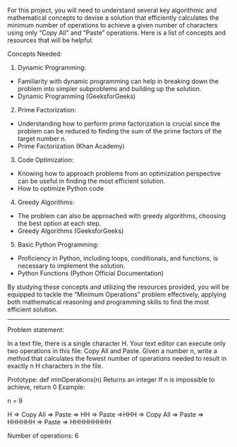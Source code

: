 For this project, you will need to understand several key algorithmic and mathematical concepts to devise a solution that efficiently calculates the minimum number of operations to achieve a given number of characters using only “Copy All” and “Paste” operations. Here is a list of concepts and resources that will be helpful:

Concepts Needed:
1. Dynamic Programming:

- Familiarity with dynamic programming can help in breaking down the problem into simpler subproblems and building up the solution.
- Dynamic Programming (GeeksforGeeks)

2. Prime Factorization:

- Understanding how to perform prime factorization is crucial since the problem can be reduced to finding the sum of the prime factors of the target number n.
- Prime Factorization (Khan Academy)

3. Code Optimization:

- Knowing how to approach problems from an optimization perspective can be useful in finding the most efficient solution.
- How to optimize Python code

4. Greedy Algorithms:

- The problem can also be approached with greedy algorithms, choosing the best option at each step.
- Greedy Algorithms (GeeksforGeeks)

5. Basic Python Programming:

- Proficiency in Python, including loops, conditionals, and functions, is necessary to implement the solution.
- Python Functions (Python Official Documentation)

By studying these concepts and utilizing the resources provided, you will be equipped to tackle the “Minimum Operations” problem effectively, applying both mathematical reasoning and programming skills to find the most efficient solution.

---

Problem statement:

In a text file, there is a single character H. Your text editor can execute only two operations in this file: Copy All and Paste. Given a number n, write a method that calculates the fewest number of operations needed to result in exactly n H characters in the file.

Prototype: def minOperations(n)
Returns an integer
If n is impossible to achieve, return 0
Example:

n = 9

H => Copy All => Paste => HH => Paste =>HHH => Copy All => Paste => HHHHHH => Paste => HHHHHHHHH

Number of operations: 6